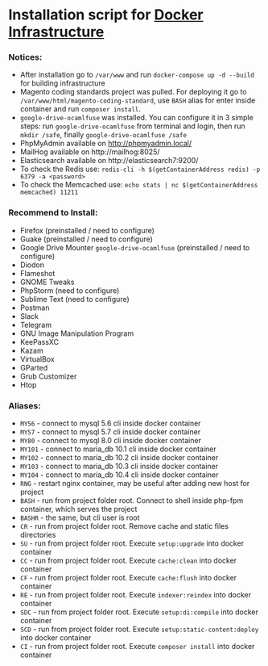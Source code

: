 # Installation script for [Docker Infrastructure](https://github.com/BlackMaizeGod/docker_infrastructure)

### Notices:
 - After installation go to `/var/www` and run `docker-compose up -d --build` for building infrastructure
 - Magento coding standards project was pulled. For deploying it go to `/var/www/html/magento-coding-standard`,
   use `BASH` alias for enter inside container and run `composer install`.
 - `google-drive-ocamlfuse` was installed. You can configure it in 3 simple steps:
   run `google-drive-ocamlfuse` from terminal and login, then run `mkdir /safe`,
   finally `google-drive-ocamlfuse /safe`
 - PhpMyAdmin available on http://phpmyadmin.local/
 - MailHog available on http://mailhog:8025/
 - Elasticsearch available on http://elasticsearch7:9200/
 - To check the Redis use: `redis-cli -h $(getContainerAddress redis) -p 6379 -a <password>`
 - To check the Memcached use: `echo stats | nc $(getContainerAddress memcached) 11211`

### Recommend to Install:
 - Firefox (preinstalled / need to configure)
 - Guake (preinstalled / need to configure)
 - Google Drive Mounter `google-drive-ocamlfuse` (preinstalled / need to configure)
 - Diodon
 - Flameshot
 - GNOME Tweaks
 - PhpStorm (need to configure)
 - Sublime Text (need to configure)
 - Postman
 - Slack
 - Telegram
 - GNU Image Manipulation Program
 - KeePassXC
 - Kazam
 - VirtualBox
 - GParted
 - Grub Customizer
 - Htop

### Aliases:
 - `MY56` - connect to mysql 5.6 cli inside docker container
 - `MY57` - connect to mysql 5.7 cli inside docker container
 - `MY80` - connect to mysql 8.0 cli inside docker container
 - `MY101` - connect to maria_db 10.1 cli inside docker container
 - `MY102` - connect to maria_db 10.2 cli inside docker container
 - `MY103` - connect to maria_db 10.3 cli inside docker container
 - `MY104` - connect to maria_db 10.4 cli inside docker container
 - `RNG` - restart nginx container, may be useful after adding new host for project
 - `BASH` - run from project folder root. Connect to shell inside php-fpm container, which serves the project 
 - `BASHR` - the same, but cli user is root
 - `CR` -  run from project folder root. Remove cache and static files directories
 - `SU` - run from project folder root. Execute `setup:upgrade` into docker container
 - `CC` - run from project folder root. Execute `cache:clean` into docker container
 - `CF` - run from project folder root. Execute `cache:flush` into docker container
 - `RE` - run from project folder root. Execute `indexer:reindex` into docker container
 - `SDC` - run from project folder root. Execute `setup:di:compile` into docker container
 - `SCD` - run from project folder root. Execute `setup:static-content:deploy` into docker container
 - `CI` - run from project folder root. Execute `composer install` into docker container
